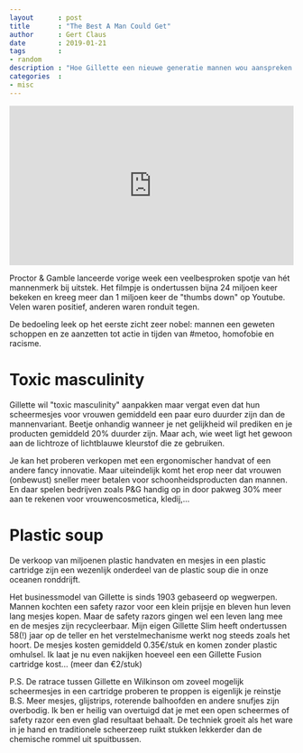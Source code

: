 ```yaml
---
layout      : post
title       : "The Best A Man Could Get"
author      : Gert Claus
date        : 2019-01-21
tags        :
- random
description : "Hoe Gillette een nieuwe generatie mannen wou aanspreken (en faalde)"
categories  :
- misc
---
```

<style>.embed-container { position: relative; padding-bottom: 56.25%; height: 0; overflow: hidden; max-width: 100%; } .embed-container iframe, .embed-container object, .embed-container embed { position: absolute; top: 0; left: 0; width: 100%; height: 100%; }</style><div class='embed-container'><iframe src='https://www.youtube.com/embed/koPmuEyP3a0' frameborder='0' allowfullscreen></iframe></div>

Proctor & Gamble lanceerde vorige week een veelbesproken spotje van hét mannenmerk bij uitstek. Het filmpje is ondertussen bijna 24 miljoen keer bekeken en kreeg meer dan 1 miljoen keer de "thumbs down" op Youtube. Velen waren positief, anderen waren ronduit tegen.

De bedoeling leek op het eerste zicht zeer nobel: mannen een geweten schoppen en ze aanzetten tot actie in tijden van #metoo, homofobie en racisme.

# Toxic masculinity
Gillette wil "toxic masculinity" aanpakken maar vergat even dat hun scheermesjes voor vrouwen gemiddeld een paar euro duurder zijn dan de mannenvariant. Beetje onhandig wanneer je net gelijkheid wil prediken en je producten gemiddeld 20% duurder zijn. Maar ach, wie weet ligt het gewoon aan de lichtroze of lichtblauwe kleurstof die ze gebruiken.

Je kan het proberen verkopen met een ergonomischer handvat of een andere fancy innovatie. Maar uiteindelijk komt het erop neer dat vrouwen (onbewust) sneller meer betalen voor schoonheidsproducten dan mannen. En daar spelen bedrijven zoals P&G handig op in door pakweg 30% meer aan te rekenen voor vrouwencosmetica, kledij,...

# Plastic soup
De verkoop van miljoenen plastic handvaten en mesjes in een plastic cartridge zijn een wezenlijk onderdeel van de plastic soup die in onze oceanen ronddrijft.

Het businessmodel van Gillette is sinds 1903 gebaseerd op wegwerpen. Mannen kochten een safety razor voor een klein prijsje en bleven hun leven lang mesjes kopen. Maar de safety razors gingen wel een leven lang mee en de mesjes zijn recycleerbaar. Mijn eigen Gillette Slim heeft ondertussen 58(!) jaar op de teller en het verstelmechanisme werkt nog steeds zoals het hoort. De mesjes kosten gemiddeld 0.35€/stuk en komen zonder plastic omhulsel. Ik laat je nu even nakijken hoeveel een een Gillette Fusion cartridge kost... (meer dan €2/stuk)

P.S. De ratrace tussen Gillette en Wilkinson om zoveel mogelijk scheermesjes in een cartridge proberen te proppen is eigenlijk je reinstje B.S. Meer mesjes, glijstrips, roterende balhoofden en andere snufjes zijn overbodig. Ik ben er heilig van overtuigd dat je met een open scheermes of safety razor een even glad resultaat behaalt. De techniek groeit als het ware in je hand en traditionele scheerzeep ruikt stukken lekkerder dan de chemische rommel uit spuitbussen.

